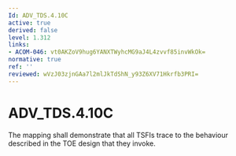 ```yaml
---
Id: ADV_TDS.4.10C
active: true
derived: false
level: 1.312
links:
- ACOM-046: vt0AKZoV9hug6YANXTWyhcMG9aJ4L4zvvf85invWkOk=
normative: true
ref: ''
reviewed: wVzJ03zjnGAa7l2mlJkTdShN_y93Z6XV71Hkrfb3PRI=
---
```


# ADV_TDS.4.10C

The mapping shall demonstrate that all TSFIs trace to the behaviour described in the TOE design that they invoke.